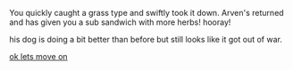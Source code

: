 You quickly caught a grass type and swiftly took it down. Arven's returned and has given you a sub sandwich with more herbs! hooray!

his dog is doing a bit better than before but still looks like it got out of war.

[ok lets move on](Look-at-the-lil-shrimp-mastermind.md)